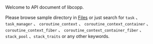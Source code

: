 Welcome to API document of libcopp.

Please browse sample directory in [Files](files.html) or just search for ```task``` 、 ```task_manager``` 、 ```coroutine_context``` 、 ```coroutine_context_container``` 、 ```coroutine_context_fiber``` 、 ```coroutine_context_container_fiber``` 、 ```stack_pool``` 、```stack_traits``` or any other keywords.

